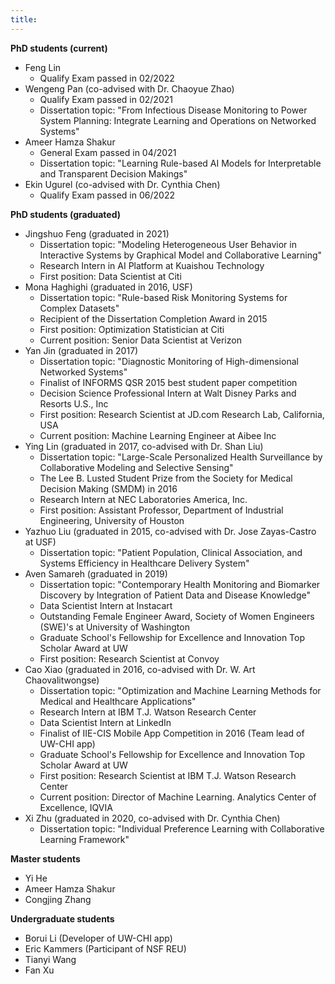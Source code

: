 ```yaml
---
title: 
---
```



**PhD students (current)**

- Feng Lin 
	* Qualify Exam passed in 02/2022
- Wengeng Pan (co-advised with Dr. Chaoyue Zhao)
	* Qualify Exam passed in 02/2021
	* Dissertation topic: "From Infectious Disease Monitoring to Power System Planning: Integrate Learning and Operations on Networked Systems"
- Ameer Hamza Shakur 
	* General Exam passed in 04/2021
	* Dissertation topic: "Learning Rule-based AI Models for Interpretable and Transparent Decision Makings"
- Ekin Ugurel (co-advised with Dr. Cynthia Chen) 
	* Qualify Exam passed in 06/2022


**PhD students (graduated)**

- Jingshuo Feng (graduated in 2021)
	* Dissertation topic: "Modeling Heterogeneous User Behavior in Interactive Systems by Graphical Model and Collaborative Learning"
	* Research Intern in AI Platform at Kuaishou Technology 
	* First position: Data Scientist at Citi
- Mona Haghighi (graduated in 2016, USF)
	* Dissertation topic: "Rule-based Risk Monitoring Systems for Complex Datasets"
	* Recipient of the Dissertation Completion Award in 2015
	* First position: Optimization Statistician at Citi
	* Current position: Senior Data Scientist at Verizon
- Yan Jin (graduated in 2017)
	* Dissertation topic: "Diagnostic Monitoring of High-dimensional Networked Systems"
	* Finalist of INFORMS QSR 2015 best student paper competition
	* Decision Science Professional Intern at Walt Disney Parks and Resorts U.S., Inc
	* First position: Research Scientist at JD.com Research Lab, California, USA
	* Current position: Machine Learning Engineer at Aibee Inc
- Ying Lin (graduated in 2017, co-advised with Dr. Shan Liu)
	* Dissertation topic: "Large-Scale Personalized Health Surveillance by Collaborative Modeling and Selective Sensing"
	* The Lee B. Lusted Student Prize from the Society for Medical Decision Making (SMDM) in 2016
	* Research Intern at NEC Laboratories America, Inc.
	* First position: Assistant Professor, Department of Industrial Engineering, University of Houston
- Yazhuo Liu (graduated in 2015, co-advised with Dr. Jose Zayas-Castro at USF)
	* Dissertation topic: "Patient Population, Clinical Association, and Systems Efficiency in Healthcare Delivery System"
- Aven Samareh (graduated in 2019)
	* Dissertation topic: "Contemporary Health Monitoring and Biomarker Discovery by Integration of Patient Data and Disease Knowledge"
	* Data Scientist Intern at Instacart
	* Outstanding Female Engineer Award, Society of Women Engineers (SWE)'s at University of Washington
	* Graduate School's Fellowship for Excellence and Innovation Top Scholar Award at UW
	* First position: Research Scientist at Convoy
- Cao Xiao (graduated in 2016, co-advised with Dr. W. Art Chaovalitwongse)
	* Dissertation topic: "Optimization and Machine Learning Methods for Medical and Healthcare Applications"
	* Research Intern at IBM T.J. Watson Research Center
	* Data Scientist Intern at LinkedIn
	* Finalist of IIE-CIS Mobile App Competition in 2016 (Team lead of UW-CHI app)
	* Graduate School's Fellowship for Excellence and Innovation Top Scholar Award at UW
	* First position: Research Scientist at IBM T.J. Watson Research Center
	* Current position: Director of Machine Learning. Analytics Center of Excellence, IQVIA
- Xi Zhu (graduated in 2020, co-advised with Dr. Cynthia Chen)
	* Dissertation topic: "Individual Preference Learning with Collaborative Learning Framework"

**Master students**

- Yi He
- Ameer Hamza Shakur
- Congjing Zhang

**Undergraduate students**

- Borui Li (Developer of UW-CHI app)
- Eric Kammers (Participant of NSF REU)
- Tianyi Wang
- Fan Xu
